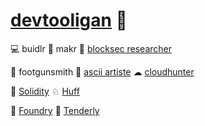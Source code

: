 # [devtooligan](https://twitter.com/devtooligan) 🫡

💻 buidlr 🤖 makr
🧐 [blocksec researcher](https://github.com/Yacademy-block-2) 

🔫 footgunsmith 🎨 [ascii artiste](https://github.com/devtooligan/awesome-ascii-art)
 ☁ [cloudhunter](https://github.com/devtooligan/cloudhunter)


🔹 [Solidity](https://github.com/ethereum/solidity) ♘ [Huff](https://github.com/devtooligan/awesome-huff)

💊 [Foundry](https://book.getfoundry.sh/) 💜 [Tenderly](https://github.com/Tenderly)
